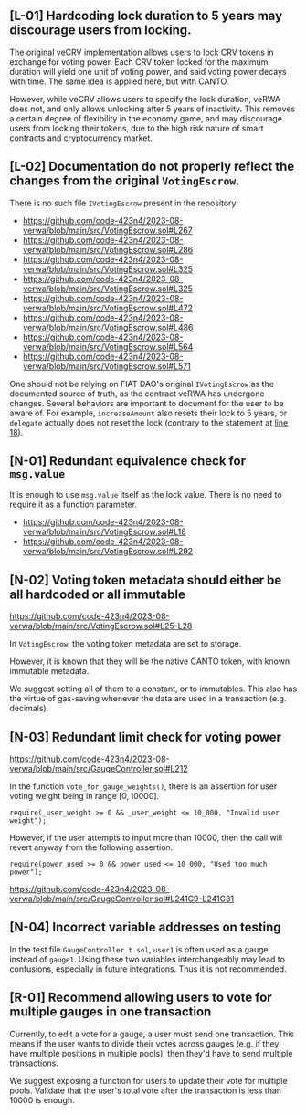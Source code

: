 ## [L-01] Hardcoding lock duration to 5 years may discourage users from locking.

The original veCRV implementation allows users to lock CRV tokens in exchange for voting power. Each CRV token locked for the maximum duration will yield one unit of voting power, and said voting power decays with time. The same idea is applied here, but with CANTO.

However, while veCRV allows users to specify the lock duration, veRWA does not, and only allows unlocking after 5 years of inactivity. This removes a certain degree of flexibility in the economy game, and may discourage users from locking their tokens, due to the high risk nature of smart contracts and cryptocurrency market. 

## [L-02] Documentation do not properly reflect the changes from the original `VotingEscrow`.

There is no such file `IVotingEscrow` present in the repository. 

- https://github.com/code-423n4/2023-08-verwa/blob/main/src/VotingEscrow.sol#L267
- https://github.com/code-423n4/2023-08-verwa/blob/main/src/VotingEscrow.sol#L286
- https://github.com/code-423n4/2023-08-verwa/blob/main/src/VotingEscrow.sol#L325
- https://github.com/code-423n4/2023-08-verwa/blob/main/src/VotingEscrow.sol#L325
- https://github.com/code-423n4/2023-08-verwa/blob/main/src/VotingEscrow.sol#L472
- https://github.com/code-423n4/2023-08-verwa/blob/main/src/VotingEscrow.sol#L486
- https://github.com/code-423n4/2023-08-verwa/blob/main/src/VotingEscrow.sol#L564
- https://github.com/code-423n4/2023-08-verwa/blob/main/src/VotingEscrow.sol#L571

One should not be relying on FIAT DAO's original `IVotingEscrow` as the documented source of truth, as the contract veRWA has undergone changes. Several behaviors are important to document for the user to be aware of. For example, `increaseAmount` also resets their lock to 5 years, or `delegate` actually does not reset the lock (contrary to the statement at [line 18](https://github.com/code-423n4/2023-08-verwa/blob/main/src/VotingEscrow.sol#L18)).

## [N-01] Redundant equivalence check for `msg.value`

It is enough to use `msg.value` itself as the lock value. There is no need to require it as a function parameter.

- https://github.com/code-423n4/2023-08-verwa/blob/main/src/VotingEscrow.sol#L18
- https://github.com/code-423n4/2023-08-verwa/blob/main/src/VotingEscrow.sol#L292

## [N-02] Voting token metadata should either be all hardcoded or all immutable 

https://github.com/code-423n4/2023-08-verwa/blob/main/src/VotingEscrow.sol#L25-L28

In `VotingEscrow`, the voting token metadata are set to storage. 

However, it is known that they will be the native CANTO token, with known immutable metadata. 

We suggest setting all of them to a constant, or to immutables. This also has the virtue of gas-saving whenever the data are used in a transaction (e.g. decimals).

## [N-03] Redundant limit check for voting power

https://github.com/code-423n4/2023-08-verwa/blob/main/src/GaugeController.sol#L212

In the function `vote_for_gauge_weights()`, there is an assertion for user voting weight being in range $[0, 10000]$.

```solidity
require(_user_weight >= 0 && _user_weight <= 10_000, "Invalid user weight");
```

However, if the user attempts to input more than $10000$, then the call will revert anyway from the following assertion.

```solidity
require(power_used >= 0 && power_used <= 10_000, "Used too much power");
```

https://github.com/code-423n4/2023-08-verwa/blob/main/src/GaugeController.sol#L241C9-L241C81

## [N-04] Incorrect variable addresses on testing

In the test file `GaugeController.t.sol`, `user1` is often used as a gauge instead of `gauge1`. Using these two variables interchangeably may lead to confusions, especially in future integrations. Thus it is not recommended.

## [R-01] Recommend allowing users to vote for multiple gauges in one transaction

Currently, to edit a vote for a gauge, a user must send one transaction. This means if the user wants to divide their votes across gauges (e.g. if they have multiple positions in multiple pools), then they'd have to send multiple transactions.

We suggest exposing a function for users to update their vote for multiple pools. Validate that the user's total vote after the transaction is less than $10000$ is enough.